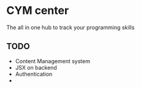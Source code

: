 # CYM center

The all in one hub to track your programming skills

## TODO
- Content Management system
- JSX on backend
- Authentication
- 